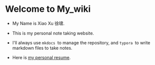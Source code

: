 # Welcome to My_wiki

- My Name is Xiao Xu 徐啸. 

- This is my personal note taking website.

- I'll always use `mkdocs `to manage the repository, and `typora `to write markdown files to take notes.
- Here is [my personal resume](<https://looperxx.github.io/Chinese_Resume.pdf>).